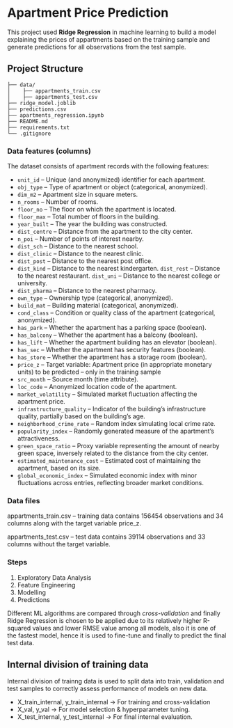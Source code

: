 # Apartment Price Prediction

This project used **Ridge Regression** in machine learning to build a model explaining the prices of appartments based on the training sample and generate predictions for all observations from the test sample.

## Project Structure
```apartment-price-prediction/
├── data/
│    ├── appartments_train.csv
│    ├── appartments_test.csv
├── ridge_model.joblib
├── predictions.csv
├── apartments_regression.ipynb
├── README.md
├── requirements.txt
└── .gitignore
```

### Data features (columns)
The dataset consists of apartment records with the following features:

- `unit_id` – Unique (and anonymized) identifier for each apartment.
- `obj_type` – Type of apartment or object (categorical, anonymized).
- `dim_m2` – Apartment size in square meters.
- `n_rooms` – Number of rooms.
- `floor_no` – The floor on which the apartment is located.
- `floor_max` – Total number of floors in the building.
- `year_built` – The year the building was constructed.
- `dist_centre` – Distance from the apartment to the city center.
- `n_poi` – Number of points of interest nearby.
- `dist_sch` – Distance to the nearest school.
- `dist_clinic` – Distance to the nearest clinic.
- `dist_post` – Distance to the nearest post office.
- `dist_kind` – Distance to the nearest kindergarten.
`dist_rest` – Distance to the nearest restaurant.
`dist_uni` – Distance to the nearest college or university.
- `dist_pharma` – Distance to the nearest pharmacy.
- `own_type` – Ownership type (categorical, anonymized).
- `build_mat` – Building material (categorical, anonymized).
- `cond_class` – Condition or quality class of the apartment (categorical, anonymized).
- `has_park` – Whether the apartment has a parking space (boolean).
- `has_balcony` – Whether the apartment has a balcony (boolean).
- `has_lift` – Whether the apartment building has an elevator (boolean).
- `has_sec` – Whether the apartment has security features (boolean).
- `has_store` – Whether the apartment has a storage room (boolean).
- `price_z` – Target variable: Apartment price (in appropriate monetary units) to be predicted – only in the training sample
- `src_month` – Source month (time attribute).
- `loc_code` – Anonymized location code of the apartment.
- `market_volatility` – Simulated market fluctuation affecting the apartment price.
- `infrastructure_quality` – Indicator of the building’s infrastructure quality, partially based on the building’s age.
- `neighborhood_crime_rate` – Random index simulating local crime rate.
- `popularity_index` – Randomly generated measure of the apartment’s attractiveness.
- `green_space_ratio` – Proxy variable representing the amount of nearby green space, inversely related to the distance from the city center.
- `estimated_maintenance_cost` – Estimated cost of maintaining the apartment, based on its size.
- `global_economic_index` – Simulated economic index with minor fluctuations across entries, reflecting broader market conditions.

### Data files
appartments_train.csv – training data contains 156454 observations and 34 columns along with the target variable price_z.

appartments_test.csv – test data contains 39114 observations and 33 columns without the target variable.

### Steps
1. Exploratory Data Analysis
2. Feature Engineering
3. Modelling
4. Predictions

Different ML algorithms are compared through *cross-validation* and finally Ridge Regression is chosen to be applied due to its relatively higher R-squared values and lower RMSE value among all models, also it is one of the fastest model, hence it is used to fine-tune and finally to predict the final test data.

## Internal division of training data 
Internal division of trainng data is used to split data into train, validation and test samples to correctly assess performance of models on new data.

- X_train_internal, y_train_internal → For training and cross-validation
- X_val, y_val → For model selection & hyperparameter tuning.
- X_test_internal, y_test_internal → For final internal evaluation.

